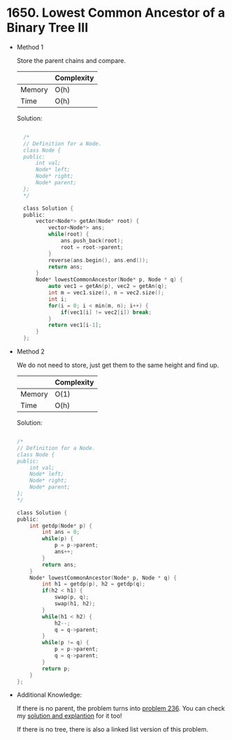# 1650. Lowest Common Ancestor of a Binary Tree III

- Method 1

  Store the parent chains and compare.

  |        | Complexity |
  | ------ | ---------- |
  | Memory | O(h)       |
  | Time   | O(h)       |

  Solution:

  ```h

    /*
    // Definition for a Node.
    class Node {
    public:
        int val;
        Node* left;
        Node* right;
        Node* parent;
    };
    */

    class Solution {
    public:
        vector<Node*> getAn(Node* root) {
            vector<Node*> ans;
            while(root) {
                ans.push_back(root);
                root = root->parent;
            }
            reverse(ans.begin(), ans.end());
            return ans;
        }
        Node* lowestCommonAncestor(Node* p, Node * q) {
            auto vec1 = getAn(p), vec2 = getAn(q);
            int m = vec1.size(), n = vec2.size();
            int i;
            for(i = 0; i < min(m, n); i++) {
                if(vec1[i] != vec2[i]) break;
            }
            return vec1[i-1];
        }
    };

  ```

- Method 2

  We do not need to store, just get them to the same height and find up.

  |        | Complexity |
  | ------ | ---------- |
  | Memory | O(1)       |
  | Time   | O(h)       |

  Solution:

  ```h

  /*
  // Definition for a Node.
  class Node {
  public:
      int val;
      Node* left;
      Node* right;
      Node* parent;
  };
  */

  class Solution {
  public:
      int getdp(Node* p) {
          int ans = 0;
          while(p) {
              p = p->parent;
              ans++;
          }
          return ans;
      }
      Node* lowestCommonAncestor(Node* p, Node * q) {
          int h1 = getdp(p), h2 = getdp(q);
          if(h2 < h1) {
              swap(p, q);
              swap(h1, h2);
          }
          while(h1 < h2) {
              h2--;
              q = q->parent;
          }
          while(p != q) {
              p = p->parent;
              q = q->parent;
          }
          return p;
      }
  };

  ```

- Additional Knowledge:

  If there is no parent, the problem turns into [problem 236](https://leetcode.com/problems/lowest-common-ancestor-of-a-binary-tree/). You can check my [solution and explantion](https://github.com/SimonXiangD/Leetcode-Solutions/blob/main/236.%20Lowest%20Common%20Ancestor%20of%20a%20Binary%20Tree.md) for it too!

  If there is no tree, there is also a linked list version of this problem.

<br>
